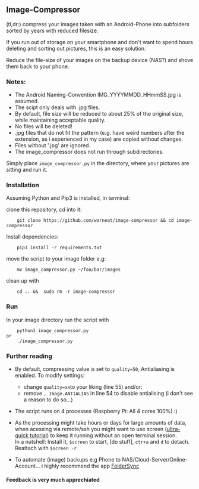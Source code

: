 ## Image-Compressor

(tl,dr:) compress your images taken with an Android-Phone into subfolders sorted by years with reduced filesize.<br />

If you run out of storage on your smartphone and don't want to spend hours deleting and sorting out pictures, this is an easy solution.<br />

Reduce the file-size of your images on the backup device (NAS?) and shove them back to your phone.

### Notes:
- The Android Naming-Convention IMG_YYYYMMDD_HHmmSS.jpg is assumed.
- The scipt only deals with .jpg files.
- By default, file size will be reduced to about 25% of the original size, while maintaining acceptable quality.
- No files will be deleted!
- .jpg files that do not fit the pattern (e.g. have weird numbers after the extension, as i experienced in my case) are copied without changes.
- Files without '.jpg' are ignored.
- The image_compressor does not run through subdirectories.

Simply place `image_compressor.py` in the directory, where your pictures are sitting and run it. 

### Installation
Assuming Python and Pip3 is installed, in terminal:

clone this repository, cd into it:

        git clone https://github.com/warneat/image-compressor && cd image-compressor

Install dependencies:

        pip3 install -r requirements.txt

move the script to your image folder e.g: 
    
        mv image_compressor.py ~/foo/bar/images

clean up with

        cd .. &&  sudo rm -r image-compressor

### Run

In your image directory run the script with 
    
        python3 image_compressor.py
    or
        ./image_compressor.py





### Further reading

- By default, compressing value is set to `quality=50`, Antialiasing is enabled. To modify settings:
  - change `quality=xx`to your liking (line 55) and/or: 
  - remove `, Image.ANTIALIAS` in line 54 to disable antialising (i don't see a reason to do so...)
  
- The script runs on 4 processes (Raspberry Pi: All 4 cores 100%) :)

- As the processing might take hours or days for large amounts of data, when acessing via remote/ssh you might want to use screen ([ultra-quick tutorial](https://linuxize.com/post/how-to-use-linux-screen/)) to keep it running without an open terminal session.<br> 
In a nutshell: Install it, `$screen` to start, [do stuff], `ctr+a` and `d` to detach. Reattach with `$screen -r`

- To automate (image) backups e.g Phone to NAS/Cloud-Server/Online-Account... i highly recommend the app [FolderSync](https://play.google.com/store/apps/details?id=dk.tacit.android.foldersync.lite) 

#### Feedback is very much apprechiated
